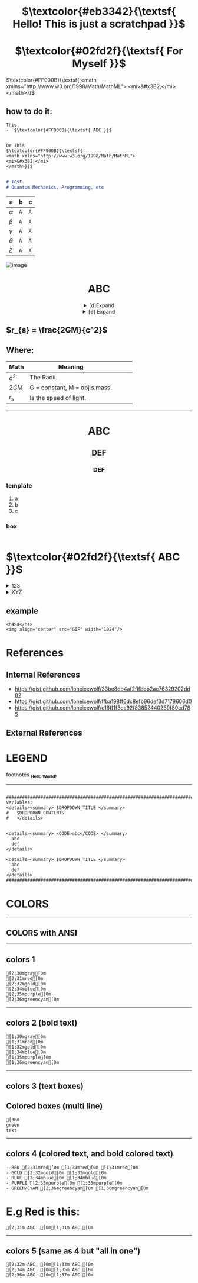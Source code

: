 
<div align="center">
  <h1>$\textcolor{#eb3342}{\textsf{
    Hello! This is just a scratchpad
    }}$</h1>
  
  <h1>$\textcolor{#02fd2f}{\textsf{
    For Myself
    }}$</h1>
</div>


$\textcolor{#FF000B}{\textsf{
<math xmlns="http://www.w3.org/1998/Math/MathML">
<mi>&#x3B2;</mi>
</math>}}$

## how to do it:
```
This
- `$\textcolor{#FF000B}{\textsf{ ABC }}$`


Or This
$\textcolor{#FF000B}{\textsf{
<math xmlns="http://www.w3.org/1998/Math/MathML">
<mi>&#x3B2;</mi>
</math>}}$


```



```md
# Test
# Quantum Mechanics, Programming, etc
```


|a|b|c|
| -|-|-|
|$\alpha$|`A`|`A`|
|$\beta$|`A`|`A`|
|$\gamma$|`A`|`A`|
|$\theta$|`A`|`A`|
|$\zeta$|`A`|`A`|
![image](https://github.com/loneicewolf/Scratchpad/assets/68499986/e7436567-0cd9-41f9-8fce-5896dd92ff43)

<div align="center">
  <h1>ABC</h1>
<details>
<summary> [d]Expand </summary>
  
## $\dfrac{df}{dx}$
## $\dfrac{df}{dy}$
  
</details>
<details>
  
<summary> [∂] Expand </summary>
  
## $\dfrac{∂f}{∂x}$
## $\dfrac{∂f}{∂y}$
</details>

</div>

## $r_{s} = \frac{2GM}{c^2}$

## Where:

|Math|Meaning||||
|---|---|---|---|---|
| $c^2$   | The Radii.  |   |   |   |
| $2GM$ | G = constant, M = obj.s.mass.  |   |   |   |
| $r_{s}$  |  Is the speed of light. |   |   |   |
- ---

<div align="center">
  <h1>ABC</h1>
  <h2>DEF</h2>
  <h3>DEF</h3>
</div>

### template
  1. a
  2. b
  3. c

### box
```

```

# **$\textcolor{#02fd2f}{\textsf{ ABC }}$**

<details><summary> 123 </summary>

  ### **$\textcolor{#FF000B}{\textsf{DEF}}$**
  
</details>

<details><summary> XYZ </summary>

  - 1
  - 2
  - 3

</details>


## example
 ```
 <h4>a</h4>
<img align="center" src="GIF" width="1024"/>
```


# References
## Internal References
- https://gist.github.com/loneicewolf/33be8db4af2fffbbb2ae76329202dd82
- https://gist.github.com/loneicewolf/ffba198ff6dc8efb96def3d7179606d0
- https://gist.github.com/loneicewolf/c16ff1f3ec92f83852440269f80cd785

## External References



# LEGEND
footnotes
<sub>
__Hello World!__
</sub>




---



```

##############################################################################
Variables:
<details><summary> $DROPDOWN_TITLE </summary>
#	$DROPDOWN_CONTENTS
#	</details>


<details><summary> <CODE>abc</CODE> </summary>
  abc
  def
</details>

<details><summary> $DROPDOWN_TITLE </summary>
  abc
  def
</details>
##############################################################################
```


# COLORS

----------------------------------------
COLORS with ANSI
----------------------------------------



----------------------------------------
colors 1
----------------------------------------
```ansi
[2;30mgray[0m
[2;31mred[0m
[2;32mgold[0m
[2;34mblue[0m
[2;35mpurple[0m
[2;36mgreencyan[0m
```



----------------------------------------
colors 2 (**bold text**)
----------------------------------------
```ansi
[1;30mgray[0m
[1;31mred[0m
[1;32mgold[0m
[1;34mblue[0m
[1;35mpurple[0m
[1;36mgreencyan[0m
```


----------------------------------------
colors 3 (text boxes)
----------------------------------------
## Colored boxes (multi line)
```ansi
[36m
green
text
```


--------------------------------------------------------------------------------
colors 4 (colored text, and **bold** colored text)
--------------------------------------------------------------------------------
```ansi
- RED [2;31mred[0m [1;31mred[0m [1;31mred[0m
- GOLD [2;32mgold[0m [1;32mgold[0m
- BLUE [2;34mblue[0m [1;34mblue[0m
- PURPLE [2;35mpurple[0m [1;35mpurple[0m
- GREEN/CYAN [2;36mgreencyan[0m [1;36mgreencyan[0m
```

# E.g Red is this:
```ansi
[2;31m ABC  [0m[1;31m ABC [0m
```

--------------------------------------------------------------------------------
colors 5 (same as 4 but "all in one")
--------------------------------------------------------------------------------

```ansi
[2;32m ABC  [0m[1;33m ABC [0m
[2;34m ABC  [0m[1;35m ABC [0m
[2;36m ABC  [0m[1;37m ABC [0m
```




